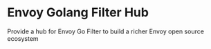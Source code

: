 # Envoy Golang Filter Hub

Provide a hub for Envoy Go Filter to build a richer Envoy open source ecosystem


